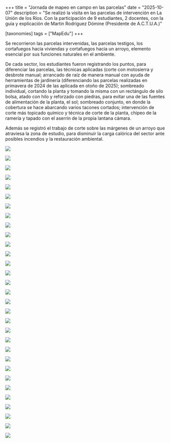 +++
title = "Jornada de mapeo en campo en las parcelas"
date = "2025-10-07"
description = "Se realizó la visita en las parcelas de intervención en La Unión de los Ríos. Con la participación de 9 estudiantes, 2 docentes, con la guia y explicación de Martin Rodríguez Dómine (Presidente de A.C.T.U.A.)"

[taxonomies]
tags = ["MapEdu"]
+++

Se recorrieron las parcelas intervenidas, las parcelas testigos, los cortafuegos hacia viviendas y cortafuegos hacia un arroyo, elemento esencial por sus funciones naturales en el ambiente. 

De cada sector, los estudiantes fueron registrando los puntos, para diferenciar las parcelas, las técnicas aplicadas (corte con motosierra y desbrote manual; arrancado de raíz de manera manual con ayuda de herramientas de jardinería (diferenciando las parcelas realizadas en primavera de 2024 de las aplicada en otoño de 2025); sombreado individual, cortando la planta y tomando la misma con un rectángulo de silo bolsa, atado con hilo y reforzado con piedras, para evitar una de las fuentes de alimentación de la planta, el sol; sombreado conjunto, en donde la cobertura se hace abarcando varios tacones cortados; intervención de corte más topicado químico y técnica de corte de la planta, chipeo de la ramería y tapado con el aserrín de la propia lantana cámara.

Además se registró el trabajo de corte sobre las márgenes de un arroyo que atraviesa la zona de estudio, para disminuir la carga calórica del sector ante posibles incendios y la restauración ambiental.

![](/img/mapeo_parcelas_01.png)

![](/img/mapeo_parcelas_01.png)

![](/img/MG_4476-0.png)

![](/img/IMG_4476-1.png)

![](/img/IMG_4476-10.png)

![](/img/IMG_4476-11.png)

![](/img/IMG_4476-12.png)

![](/img/IMG_4476-13.png)

![](/img/IMG_4476-14.png)

![](/img/IMG_4476-17.png)

![](/img/IMG_4476-18.png)

![](/img/IMG_4476-19.png)

![](/img/IMG_4476-2.png)

![](/img/IMG_4476-20.png)

![](/img/IMG_4476-21.png)

![](/img/IMG_4476-22.png)

![](/img/IMG_4476-23.png)

![](/img/IMG_4476-24.png)

![](/img/IMG_4476-25.png)

![](/img/IMG_4476-26.png)

![](/img/IMG_4476-27.png)

![](/img/IMG_4476-28.png)

![](/img/IMG_4476-3.png)

![](/img/IMG_4476-4.png)

![](/img/IMG_4476-5.png)

![](/img/IMG_4476-6.png)

![](/img/IMG_4476-7.png)

![](/img/IMG_4476-8.png)

![](/img/IMG_4476-9.png)

![](/img/MG_4476-24.png)

![](/img/MG_4476-25.png)
